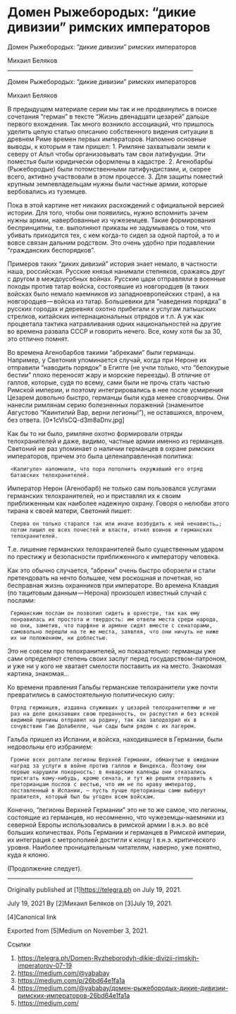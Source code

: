 # Домен Рыжебородых: “дикие дивизии” римских императоров
Домен Рыжебородых: “дикие дивизии” римских императоров

   Михаил Беляков
     __________________________________________________________________

Домен Рыжебородых: “дикие дивизии” римских императоров

   Михаил Беляков

   В предыдущем материале серии мы так и не продвинулись в поиске
   сочетания “герман” в тексте “Жизнь двенадцати цезарей” дальше первого
   вхождения. Так много возникло ассоциаций, что пришлось уделить целую
   статью описанию собственного видения ситуации в древнем Риме времен
   первых императоров. Напомню основные выводы, к которым я там пришел:
    1. Римляне захватывали земли к северу от Альп чтобы организовывать там
       свои латифундии. Эти поместья были юридически оформлены в кадастре.
    2. Агенобарбы (Рыжебородые) были потомственными латифундистами, и,
       скорее всего, активно участвовали в этом процессе.
    3. Для защиты поместий крупным землевладельцам нужны были частные
       армии, которые вербовались из туземцев.

   Пока в этой картине нет никаких расхождений с официальной версией
   истории. Для того, чтобы они появились, нужно вспомнить зачем нужны
   армии, навербованные из чужеземцев. Такие формирования беспринципны,
   т.е. выполняют приказы не задумываясь о том, что убивать приходится
   тех, с кем когда-то сидел за одной партой, а то и вовсе связан дальним
   родством. Это очень удобно при подавлении “гражданских беспорядков”.

   Примеров таких “диких дивизий” история знает немало, в частности наша,
   российская. Русские князья нанимали степняков, сражаясь друг с другом в
   междоусобных войнах. Русские цари отправляли в военные походы против
   татар войска, состоявшие из новгородцев (в таких войсках было немало
   наемников из западноевропейских стран), а на новгородцев — войска из
   татар. Большевики для “наведения порядка” в русских городах и деревнях
   охотно прибегали к услугам латышских стрелков, китайских
   интернациональных отрядов и т.п. А уж как процветала тактика
   натравливания одних национальностей на другие во времена развала СССР и
   говорить нечего. Все, кому хотя бы за 30, это отлично помнят.

   Во времена Агенобарбов такими “абреками” были германцы. Например, у
   Светония упоминается случай, когда при Нероне их отправили “наводить
   порядок” в Египте (не учли только, что “белокурые бестии” плохо
   переносят жару и морские переезды). В отличие от галлов, которые, судя
   по всему, сами были не прочь стать частью Римской империи, и поэтому
   интегрировались в нее после усмирения Цезарем довольно быстро, германцы
   были куда менее сговорчивы. Они нанесли римлянам серию болезненных
   поражений (знаменитое Августово “Квинтилий Вар, верни легионы!”), не
   оставшихся, впрочем, без ответа.
   [0*1cVlsCQ-d3m8aDnv.jpg]

   Как бы то ни было, римляне охотно формировали отряды телохранителей и
   даже, видимо, частные армии именно из германцев. Светоний не раз
   упоминает о наличии германцев в охране римских императоров, причем это
   была целенаправленная политика:

     <Калигуле> напомнили, что пора пополнить окружавший его отряд
     батавских телохранителей.

   Император Нерон (Агенобарб) не только сам пользовался услугами
   германских телохранителей, но и приставлял их к своим приближенным как
   наиболее надежную охрану. Говоря о нелюбви этого тирана к своей матери,
   Светоний пишет:

     Сперва он только старался так или иначе возбудить к ней ненависть…;
     потом лишил ее всех почестей и власти, отнял воинов и германских
     телохранителей.

   Т.е. лишение германских телохранителей было существенным ударом по
   престижу и безопасности приближенного к императору человека.

   Как это обычно случается, “абреки” очень быстро оборзели и стали
   претендовать на нечто большее, чем роскошная и почетная, но бесправная
   жизнь охранников при императоре. Во времена Клавдия (по тацитовым
   данным — Нерона) произошел известный случай с послами:

     Германским послам он позволил сидеть в орхестре, так как ему
     понравилась их простота и твердость: им отвели места среди народа,
     но они, заметив, что парфяне и армяне сидят вместе с сенаторами,
     самовольно перешли на те же места, заявляя, что они ничуть не ниже
     их ни положением, ни доблестью.

   Это не совсем про телохранителей, но показательно: германцы уже сами
   определяют степень своих заслуг перед государством-патроном, и уже ни у
   кого не хватает смелости поставить их на место. Знакомая картина,
   знакомая…

   Ко времени правления Гальбы германские телохранители уже почти
   превратились в самостоятельную политическую силу:

     Отряд германцев, издавна служивших у цезарей телохранителями и не
     раз на деле доказавших свою преданность, он распустил и без всякой
     видимой причины отправил на родину, так как заподозрил их в
     сочувствии Гаю Долабелле, чьи сады были рядом с их лагерем.

   Гальба пришел из Испании, и войска, находившиеся в Германии, были
   недовольны его избранием:

     Громче всех роптали легионы Верхней Германии, обманутые в ожидании
     наград за услуги в войне против галлов и Виндекса. Поэтому они
     первые нарушили покорность: в январские календы они отказались
     присягать кому-нибудь, кроме сената, и тут же решили отправить к
     преторианцам послов с вестью, что им не по нраву император,
     поставленный в Испании, — пусть лучше преторианцы сами выберут
     правителя, который был бы угоден всем войскам.

   Конечно, “легионы Верхней Германии” это не то же самое, что легионы,
   состоящие из германцев, но несомненно, что чужеземцы-наемники из
   северной Европы использовались в римской армии I в.н.э. во всё больших
   количествах. Роль Германии и германцев в Римской империи, их интеграция
   с метрополией достигли к концу I в.н.э. критического уровня. Наиболее
   проницательным читателям, наверно, уже понятно, куда я клоню.

   (Продолжение следует).
     __________________________________________________________________

   Originally published at [1]https://telegra.ph on July 19, 2021.

<time>July 19, 2021</time>
   By [2]Михаил Беляков on [3]July 19, 2021.

   [4]Canonical link

   Exported from [5]Medium on November 3, 2021.

Ссылки

   1. https://telegra.ph/Domen-Ryzheborodyh-dikie-divizii-rimskih-imperatorov-07-19
   2. https://medium.com/@yababay
   3. https://medium.com/p/26bd64e1fa1a
   4. https://medium.com/@yababay/домен-рыжебородых-дикие-дивизии-римских-императоров-26bd64e1fa1a
   5. https://medium.com/
